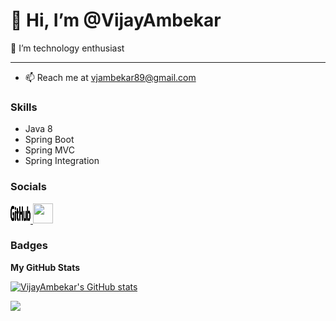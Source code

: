 👋 Hi, I’m @VijayAmbekar
===============================
👀 I’m technology enthusiast

---------------
- 📫 Reach me at vjambekar89@gmail.com


### Skills

<ul align="left">
  <li>Java 8</li>
  <li>Spring Boot</li>
  <li>Spring MVC</li>
  <li>Spring Integration</li>
</ul>

### Socials

<p align="left"> 
  <a href="https://www.github.com/VijayAmbekar" target="_blank" rel="noreferrer">
    <img src="https://github.com/primer/octicons/blob/main/icons/logo-github-16.svg" width="32" height="32" alt="Github"/>
  </a>
  <a href="https://www.linkedin.com/in/vijay-ambekar" target="_blank" rel="noreferrer">
    <img src="https://raw.githubusercontent.com/danielcranney/readme-generator/main/public/icons/socials/linkedin.svg" width="32" height="32" /></a>

### Badges
  
<b>My GitHub Stats</b>

<a href="http://www.github.com/VijayAmbekar"><img src="https://github-readme-stats.vercel.app/api?username=VijayAmbekar&show_icons=true&hide=&count_private=true&title_color=0891b2&text_color=ffffff&icon_color=0891b2&bg_color=1c1917&hide_border=true&show_icons=true" alt="VijayAmbekar's GitHub stats" /></a>

<a href="http://www.github.com/VijayAmbekar"><img src="https://github-readme-streak-stats.herokuapp.com/?user=VijayAmbekar&stroke=ffffff&background=1c1917&ring=0891b2&fire=0891b2&currStreakNum=ffffff&currStreakLabel=0891b2&sideNums=ffffff&sideLabels=ffffff&dates=ffffff&hide_border=true" /></a>
